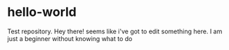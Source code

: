 # hello-world
Test repository.
Hey there! seems like i've got to edit something here.
I am just a beginner without knowing what to do
